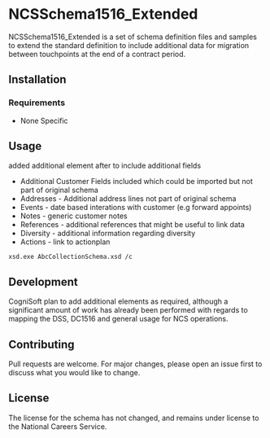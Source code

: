 # NCSSchema1516_Extended
 
NCSSchema1516_Extended is a set of schema definition files and samples to extend the standard definition to include additional data for migration between touchpoints at the end of a contract period.
 
## Installation
 
### Requirements
* None Specific
 
 
## Usage

added additional element <Custom> after <Sessions> to include additional fields 

* Additional Customer Fields included which could be imported but not part of original schema
* Addresses - Additional address lines not part of original schema
* Events - date based interations with customer (e.g forward appoints)
* Notes - generic customer notes
* References - additional references that might be useful to link data
* Diversity - additional information regarding diversity
* Actions - link to actionplan
 
```.NET
xsd.exe AbcCollectionSchema.xsd /c
```
 
## Development
CogniSoft plan to add additional elements as required, although a significant amount of work has already been performed with regards to mapping the DSS, DC1516 and general usage for NCS operations.
 
## Contributing
Pull requests are welcome. For major changes, please open an issue first to discuss what you would like to change.
 
## License
The license for the schema has not changed, and remains under license to the National Careers Service.
